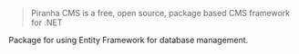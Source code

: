 > Piranha CMS is a free, open source, package based CMS framework for .NET

Package for using Entity Framework for database management.